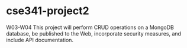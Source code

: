 # cse341-project2
W03-W04 This project will perform CRUD operations on a MongoDB database, be published to the Web, incorporate security measures, and include API documentation.
